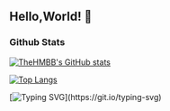 ## Hello,World! 👋

### Github Stats

[![TheHMBB's GitHub stats](https://github-readme-stats.vercel.app/api?username=TheHMBB&count_private=true&show_icons=true&theme=tokyonight)]()

[![Top Langs](https://github-readme-stats.vercel.app/api/top-langs/?username=TheHMBB)]()

[![Typing SVG](https://readme-typing-svg.herokuapp.com?font=Fira+Code&duration=2500&pause=1000&color=40C9FF&vCenter=true&width=435&lines=Hello+World!+I'm+TheHMBB;Welcome+to+my+GitHub+profile!)](https://git.io/typing-svg)



